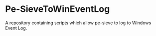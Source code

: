 # Pe-SieveToWinEventLog
 A repository containing scripts which allow pe-sieve to log to Windows Event Log. 
